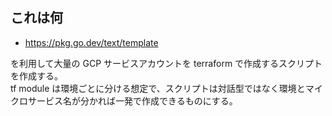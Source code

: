 ## これは何
- https://pkg.go.dev/text/template

を利用して大量の GCP サービスアカウントを terraform で作成するスクリプトを作成する。  
tf module は環境ごとに分ける想定で、スクリプトは対話型ではなく環境とマイクロサービス名が分かれば一発で作成できるものにする。
